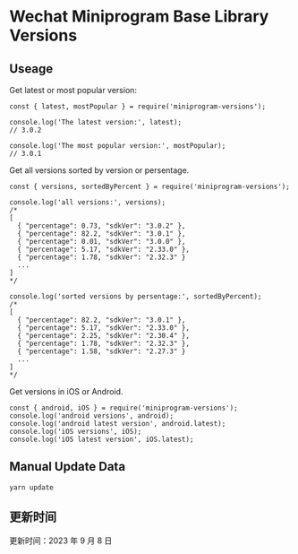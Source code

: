 
# Wechat Miniprogram Base Library Versions

## Useage

Get latest or most popular version:

```;
const { latest, mostPopular } = require('miniprogram-versions');

console.log('The latest version:', latest);
// 3.0.2

console.log('The most popular version:', mostPopular);
// 3.0.1

```

Get all versions sorted by version or persentage.

```
const { versions, sortedByPercent } = require('miniprogram-versions');

console.log('all versions:', versions);
/*
[
  { "percentage": 0.73, "sdkVer": "3.0.2" },
  { "percentage": 82.2, "sdkVer": "3.0.1" },
  { "percentage": 0.01, "sdkVer": "3.0.0" },
  { "percentage": 5.17, "sdkVer": "2.33.0" },
  { "percentage": 1.78, "sdkVer": "2.32.3" }
  ...
]
*/

console.log('sorted versions by persentage:', sortedByPercent);
/*
[
  { "percentage": 82.2, "sdkVer": "3.0.1" },
  { "percentage": 5.17, "sdkVer": "2.33.0" },
  { "percentage": 2.25, "sdkVer": "2.30.4" },
  { "percentage": 1.78, "sdkVer": "2.32.3" },
  { "percentage": 1.58, "sdkVer": "2.27.3" }
  ...
]
*/
```

Get versions in iOS or Android.

```
const { android, iOS } = require('miniprogram-versions');
console.log('android versions', android);
console.log('android latest version', android.latest);
console.log('iOS versions', iOS);
console.log('iOS latest version', iOS.latest);
```

## Manual Update Data

```
yarn update
```

## 更新时间

更新时间：2023 年 9 月 8 日
